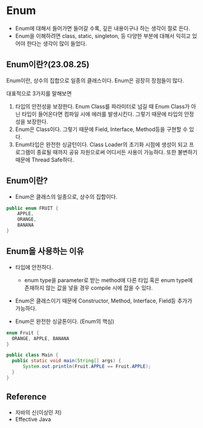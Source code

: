 # Enum

* Enum에 대해서 들어가면 들어갈 수록, 깊은 내용이구나 하는 생각이 절로 든다.
* Enum을 이해하려면 class, static, singleton, 등 다양한 부분에 대해서 익히고 있어야 한다는 생각이 많이 들었다.

## Enum이란?(23.08.25)
Enum이란, 상수의 집합으로 일종의 클래스이다.
Enum은 굉장히 장점들이 많다.

대표적으로 3가지를 말해보면 
1. 타입의 안전성을 보장한다. Enum Class를 파라미터로 넘길 때 Enum Class가 아닌 타입이 들어온다면 컴파일 시에 에러를 발생시킨다. 그렇기 때문에 타입의 안정성을 보장한다.
2. Enum은 Class이다. 그렇기 때문에 Field, Interface, Method등을 구현할 수 있다.
3. Enum타입은 완전한 싱글턴이다. Class Loader의 초기화 시점에 생성이 되고 프로그램이 종료될 때까지 공유 자원으로써 어디서든 사용이 가능하다. 또한 불변하기 때문에 Thread Safe하다.


## Enum이란?
* Enum은 클래스의 일종으로, 상수의 집합이다.

```java
public enum FRUIT {
    APPLE,
    ORANGE,
    BANANA
}
```

## Enum을 사용하는 이유

* 타입에 안전하다.
  * enum type을 parameter로 받는 method에 다른 타입 혹은 enum type에 존재하지 않는 값을 넣을 경우 compile 시에 잡을 수 있다.

* Enum은 클래스이기 때문에 Constructor, Method, Interface, Field등 추가가 가능하다.

* Enum은 완전한 싱글톤이다. (Enum의 핵심)

```java
enum Fruit {
  ORANGE, APPLE, BANANA
}

public class Main {
  public static void main(String[] args) {
      System.out.println(Fruit.APPLE == Fruit.APPLE);
  }
}

```


## Reference 
* 자바의 신(이상민 저)
* Effective Java 